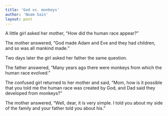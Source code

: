 ```yaml
---
title: 'God vs. monkeys'
author: 'Noam Sain'
layout: post
---
```


A little girl asked her mother, “How did the human race appear?”

The mother answered, “God made Adam and Eve and they had children, and so was all mankind made.”

Two days later the girl asked her father the same question.

The father answered, “Many years ago there were monkeys from which the human race evolved.”

The confused girl returned to her mother and said, “Mom, how is it possible that you told me the human race was created by God, and Dad said they developed from monkeys?”

The mother answered, “Well, dear, it is very simple. I told you about my side of the family and your father told you about his.”
